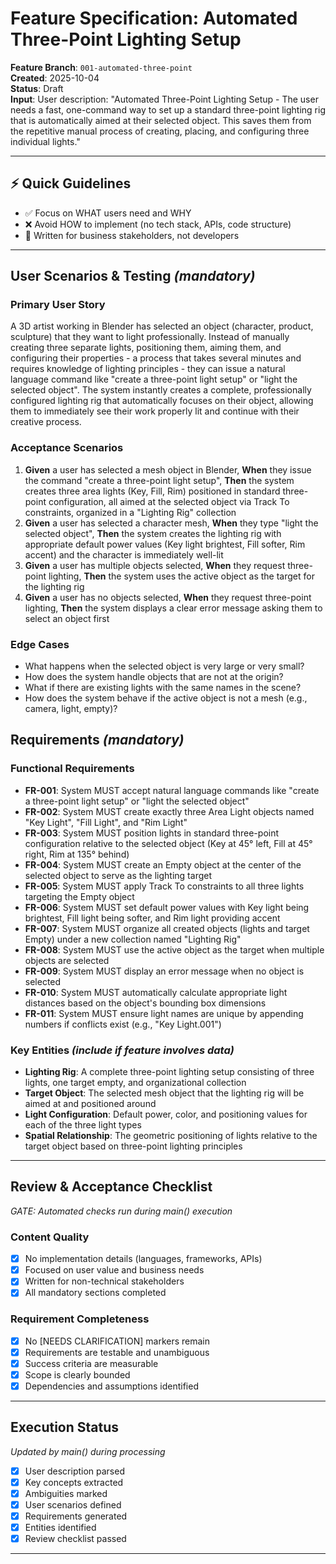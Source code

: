 # Feature Specification: Automated Three-Point Lighting Setup

**Feature Branch**: `001-automated-three-point`  
**Created**: 2025-10-04  
**Status**: Draft  
**Input**: User description: "Automated Three-Point Lighting Setup - The user needs a fast, one-command way to set up a standard three-point lighting rig that is automatically aimed at their selected object. This saves them from the repetitive manual process of creating, placing, and configuring three individual lights."

---

## ⚡ Quick Guidelines
- ✅ Focus on WHAT users need and WHY
- ❌ Avoid HOW to implement (no tech stack, APIs, code structure)
- 👥 Written for business stakeholders, not developers

---

## User Scenarios & Testing *(mandatory)*

### Primary User Story
A 3D artist working in Blender has selected an object (character, product, sculpture) that they want to light professionally. Instead of manually creating three separate lights, positioning them, aiming them, and configuring their properties - a process that takes several minutes and requires knowledge of lighting principles - they can issue a natural language command like "create a three-point light setup" or "light the selected object". The system instantly creates a complete, professionally configured lighting rig that automatically focuses on their object, allowing them to immediately see their work properly lit and continue with their creative process.

### Acceptance Scenarios
1. **Given** a user has selected a mesh object in Blender, **When** they issue the command "create a three-point light setup", **Then** the system creates three area lights (Key, Fill, Rim) positioned in standard three-point configuration, all aimed at the selected object via Track To constraints, organized in a "Lighting Rig" collection
2. **Given** a user has selected a character mesh, **When** they type "light the selected object", **Then** the system creates the lighting rig with appropriate default power values (Key light brightest, Fill softer, Rim accent) and the character is immediately well-lit
3. **Given** a user has multiple objects selected, **When** they request three-point lighting, **Then** the system uses the active object as the target for the lighting rig
4. **Given** a user has no objects selected, **When** they request three-point lighting, **Then** the system displays a clear error message asking them to select an object first

### Edge Cases
- What happens when the selected object is very large or very small?
- How does the system handle objects that are not at the origin?
- What if there are existing lights with the same names in the scene?
- How does the system behave if the active object is not a mesh (e.g., camera, light, empty)?

## Requirements *(mandatory)*

### Functional Requirements
- **FR-001**: System MUST accept natural language commands like "create a three-point light setup" or "light the selected object"
- **FR-002**: System MUST create exactly three Area Light objects named "Key Light", "Fill Light", and "Rim Light"
- **FR-003**: System MUST position lights in standard three-point configuration relative to the selected object (Key at 45° left, Fill at 45° right, Rim at 135° behind)
- **FR-004**: System MUST create an Empty object at the center of the selected object to serve as the lighting target
- **FR-005**: System MUST apply Track To constraints to all three lights targeting the Empty object
- **FR-006**: System MUST set default power values with Key light being brightest, Fill light being softer, and Rim light providing accent
- **FR-007**: System MUST organize all created objects (lights and target Empty) under a new collection named "Lighting Rig"
- **FR-008**: System MUST use the active object as the target when multiple objects are selected
- **FR-009**: System MUST display an error message when no object is selected
- **FR-010**: System MUST automatically calculate appropriate light distances based on the object's bounding box dimensions
- **FR-011**: System MUST ensure light names are unique by appending numbers if conflicts exist (e.g., "Key Light.001")

### Key Entities *(include if feature involves data)*
- **Lighting Rig**: A complete three-point lighting setup consisting of three lights, one target empty, and organizational collection
- **Target Object**: The selected mesh object that the lighting rig will be aimed at and positioned around
- **Light Configuration**: Default power, color, and positioning values for each of the three light types
- **Spatial Relationship**: The geometric positioning of lights relative to the target object based on three-point lighting principles

---

## Review & Acceptance Checklist
*GATE: Automated checks run during main() execution*

### Content Quality
- [x] No implementation details (languages, frameworks, APIs)
- [x] Focused on user value and business needs
- [x] Written for non-technical stakeholders
- [x] All mandatory sections completed

### Requirement Completeness
- [x] No [NEEDS CLARIFICATION] markers remain
- [x] Requirements are testable and unambiguous  
- [x] Success criteria are measurable
- [x] Scope is clearly bounded
- [x] Dependencies and assumptions identified

---

## Execution Status
*Updated by main() during processing*

- [x] User description parsed
- [x] Key concepts extracted
- [x] Ambiguities marked
- [x] User scenarios defined
- [x] Requirements generated
- [x] Entities identified
- [x] Review checklist passed

---
